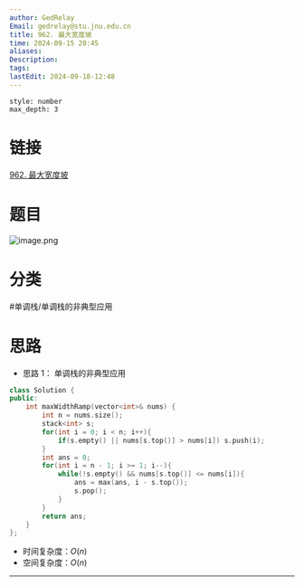 ```yaml
---
author: GedRelay
Email: gedrelay@stu.jnu.edu.cn
title: 962. 最大宽度坡
time: 2024-09-15 20:45
aliases: 
Description: 
tags: 
lastEdit: 2024-09-18-12:48
---
```


```toc
style: number
max_depth: 3
```

# 链接
[962. 最大宽度坡](https://leetcode.cn/problems/maximum-width-ramp/) 

# 题目
![image.png](https://ged-pic-bed.oss-cn-guangzhou.aliyuncs.com/img/202409152045405.png)


# 分类
#单调栈/单调栈的非典型应用 

# 思路
- 思路 1：
单调栈的非典型应用


```cpp
class Solution {
public:
    int maxWidthRamp(vector<int>& nums) {
        int n = nums.size();
        stack<int> s;
        for(int i = 0; i < n; i++){
            if(s.empty() || nums[s.top()] > nums[i]) s.push(i);
        }
        int ans = 0;
        for(int i = n - 1; i >= 1; i--){
            while(!s.empty() && nums[s.top()] <= nums[i]){
                ans = max(ans, i - s.top());
                s.pop();
            }
        }
        return ans;
    }
};
```


- 时间复杂度：${O\left( n \right)  }$ 
- 空间复杂度：${O\left( n \right)  }$ 


---

